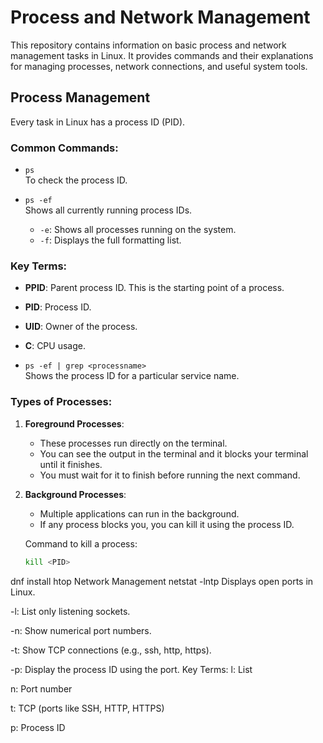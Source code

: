 # Process and Network Management

This repository contains information on basic process and network management tasks in Linux. It provides commands and their explanations for managing processes, network connections, and useful system tools.

## Process Management

Every task in Linux has a process ID (PID).

### Common Commands:

- `ps`  
  To check the process ID.

- `ps -ef`  
  Shows all currently running process IDs.

  - `-e`: Shows all processes running on the system.
  - `-f`: Displays the full formatting list.

### Key Terms:

- **PPID**: Parent process ID. This is the starting point of a process.
- **PID**: Process ID.
- **UID**: Owner of the process.
- **C**: CPU usage.

- `ps -ef | grep <processname>`  
  Shows the process ID for a particular service name.

### Types of Processes:

1. **Foreground Processes**:  
   - These processes run directly on the terminal.
   - You can see the output in the terminal and it blocks your terminal until it finishes.
   - You must wait for it to finish before running the next command.

2. **Background Processes**:  
   - Multiple applications can run in the background.
   - If any process blocks you, you can kill it using the process ID.

   Command to kill a process:
   ```bash
   kill <PID>
dnf install htop
Network Management
netstat -lntp
Displays open ports in Linux.

-l: List only listening sockets.

-n: Show numerical port numbers.

-t: Show TCP connections (e.g., ssh, http, https).

-p: Display the process ID using the port.
Key Terms:
l: List

n: Port number

t: TCP (ports like SSH, HTTP, HTTPS)

p: Process ID
